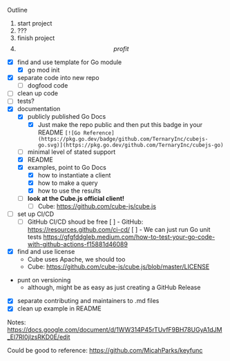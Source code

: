 Outline

1. start project
2. ???
3. finish project
4. $$ profit $$

- [x] find and use template for Go module
  - [x] go mod init
- [x] separate code into new repo
  - [ ] dogfood code
- [ ] clean up code
- [ ] tests?
- [x] documentation
  - [x] publicly published Go Docs
    - [x] Just make the repo public and then put this badge in your README `[![Go Reference](https://pkg.go.dev/badge/github.com/TernaryInc/cubejs-go.svg)](https://pkg.go.dev/github.com/TernaryInc/cubejs-go)`
  - [ ] minimal level of stated support
  - [x] README
  - [x] examples, point to Go Docs
    - [x] how to instantiate a client
    - [x] how to make a query
    - [x] how to use the results
  - [ ] **look at the Cube.js official client!**
    - [ ] Cube: https://github.com/cube-js/cube.js
- [ ] set up CI/CD
  - [ ] GitHub CI/CD shoud be free
        [ ] - GitHub: https://resources.github.com/ci-cd/
        [ ] - We can just run Go unit tests https://gfgfddgleb.medium.com/how-to-test-your-go-code-with-github-actions-f15881d46089
- [x] find and use license
  - Cube uses Apache, we should too
  - Cube: https://github.com/cube-js/cube.js/blob/master/LICENSE
- punt on versioning
  - although, might be as easy as just creating a GitHub Release
- [x] separate contributing and maintainers to .md files
- [x] clean up example in README

Notes: https://docs.google.com/document/d/1WW314P45rTUvfF9BH78UGyA1dJM_El7RI0jlzsRKD0E/edit

Could be good to reference: https://github.com/MicahParks/keyfunc
